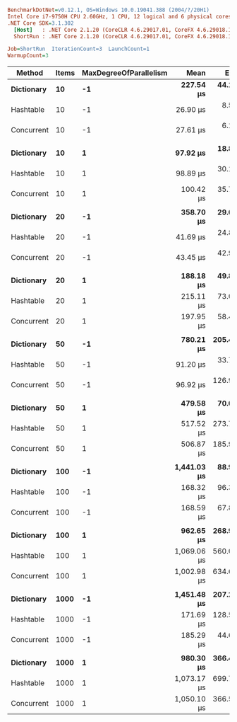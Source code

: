 ``` ini

BenchmarkDotNet=v0.12.1, OS=Windows 10.0.19041.388 (2004/?/20H1)
Intel Core i7-9750H CPU 2.60GHz, 1 CPU, 12 logical and 6 physical cores
.NET Core SDK=3.1.302
  [Host]   : .NET Core 2.1.20 (CoreCLR 4.6.29017.01, CoreFX 4.6.29018.12), X64 RyuJIT
  ShortRun : .NET Core 2.1.20 (CoreCLR 4.6.29017.01, CoreFX 4.6.29018.12), X64 RyuJIT

Job=ShortRun  IterationCount=3  LaunchCount=1  
WarmupCount=3  

```
|     Method | Items | MaxDegreeOfParallelism |        Mean |      Error |    StdDev | Ratio | RatioSD |
|----------- |------ |----------------------- |------------:|-----------:|----------:|------:|--------:|
| **Dictionary** |    **10** |                     **-1** |   **227.54 μs** |  **44.101 μs** |  **2.417 μs** |  **1.00** |    **0.00** |
|  Hashtable |    10 |                     -1 |    26.90 μs |   8.527 μs |  0.467 μs |  0.12 |    0.00 |
| Concurrent |    10 |                     -1 |    27.61 μs |   6.148 μs |  0.337 μs |  0.12 |    0.00 |
|            |       |                        |             |            |           |       |         |
| **Dictionary** |    **10** |                      **1** |    **97.92 μs** |  **18.848 μs** |  **1.033 μs** |  **1.00** |    **0.00** |
|  Hashtable |    10 |                      1 |    98.89 μs |  30.185 μs |  1.655 μs |  1.01 |    0.03 |
| Concurrent |    10 |                      1 |   100.42 μs |  35.745 μs |  1.959 μs |  1.03 |    0.01 |
|            |       |                        |             |            |           |       |         |
| **Dictionary** |    **20** |                     **-1** |   **358.70 μs** |  **29.603 μs** |  **1.623 μs** |  **1.00** |    **0.00** |
|  Hashtable |    20 |                     -1 |    41.69 μs |  24.828 μs |  1.361 μs |  0.12 |    0.00 |
| Concurrent |    20 |                     -1 |    43.45 μs |  42.968 μs |  2.355 μs |  0.12 |    0.01 |
|            |       |                        |             |            |           |       |         |
| **Dictionary** |    **20** |                      **1** |   **188.18 μs** |  **49.894 μs** |  **2.735 μs** |  **1.00** |    **0.00** |
|  Hashtable |    20 |                      1 |   215.11 μs |  73.093 μs |  4.006 μs |  1.14 |    0.04 |
| Concurrent |    20 |                      1 |   197.95 μs |  58.490 μs |  3.206 μs |  1.05 |    0.02 |
|            |       |                        |             |            |           |       |         |
| **Dictionary** |    **50** |                     **-1** |   **780.21 μs** | **205.468 μs** | **11.262 μs** |  **1.00** |    **0.00** |
|  Hashtable |    50 |                     -1 |    91.20 μs |  33.798 μs |  1.853 μs |  0.12 |    0.00 |
| Concurrent |    50 |                     -1 |    96.92 μs | 126.939 μs |  6.958 μs |  0.12 |    0.01 |
|            |       |                        |             |            |           |       |         |
| **Dictionary** |    **50** |                      **1** |   **479.58 μs** |  **70.081 μs** |  **3.841 μs** |  **1.00** |    **0.00** |
|  Hashtable |    50 |                      1 |   517.52 μs | 273.756 μs | 15.005 μs |  1.08 |    0.02 |
| Concurrent |    50 |                      1 |   506.87 μs | 185.989 μs | 10.195 μs |  1.06 |    0.03 |
|            |       |                        |             |            |           |       |         |
| **Dictionary** |   **100** |                     **-1** | **1,441.03 μs** |  **88.952 μs** |  **4.876 μs** |  **1.00** |    **0.00** |
|  Hashtable |   100 |                     -1 |   168.32 μs |  96.300 μs |  5.279 μs |  0.12 |    0.00 |
| Concurrent |   100 |                     -1 |   168.59 μs |  67.863 μs |  3.720 μs |  0.12 |    0.00 |
|            |       |                        |             |            |           |       |         |
| **Dictionary** |   **100** |                      **1** |   **962.65 μs** | **268.912 μs** | **14.740 μs** |  **1.00** |    **0.00** |
|  Hashtable |   100 |                      1 | 1,069.06 μs | 560.014 μs | 30.696 μs |  1.11 |    0.05 |
| Concurrent |   100 |                      1 | 1,002.98 μs | 634.699 μs | 34.790 μs |  1.04 |    0.03 |
|            |       |                        |             |            |           |       |         |
| **Dictionary** |  **1000** |                     **-1** | **1,451.48 μs** | **207.254 μs** | **11.360 μs** |  **1.00** |    **0.00** |
|  Hashtable |  1000 |                     -1 |   171.69 μs | 128.520 μs |  7.045 μs |  0.12 |    0.00 |
| Concurrent |  1000 |                     -1 |   185.29 μs |  44.676 μs |  2.449 μs |  0.13 |    0.00 |
|            |       |                        |             |            |           |       |         |
| **Dictionary** |  **1000** |                      **1** |   **980.30 μs** | **366.406 μs** | **20.084 μs** |  **1.00** |    **0.00** |
|  Hashtable |  1000 |                      1 | 1,073.17 μs | 699.732 μs | 38.355 μs |  1.10 |    0.06 |
| Concurrent |  1000 |                      1 | 1,050.10 μs | 366.564 μs | 20.093 μs |  1.07 |    0.03 |
